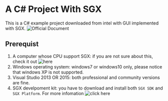 
# A C# Project With SGX

This is a C# example project downloaded from intel with GUI implemented with SGX. ![Official Document](https://software.intel.com/en-us/articles/using-enclaves-with-callbacks-via-ocalls)

## Prerequist

 1. A computer whose CPU support SGX: if you are not sure about this, check it out ![here](https://github.com/ayeks/SGX-hardware)
 2. Windows operating system: windows7 or windows10 only, please notice that windows XP is not supported.
 3. Visual Studio 2013 OR 2015: both professional and community versions are fine. 
 4. SGX develpoment kit: you have to download and install both `SGX SDK` and `SGX Platform`. For more infomation ![click here](https://software.intel.com/en-us/documentation/sgx-sdk-installation-guide/platform-software-installation)
